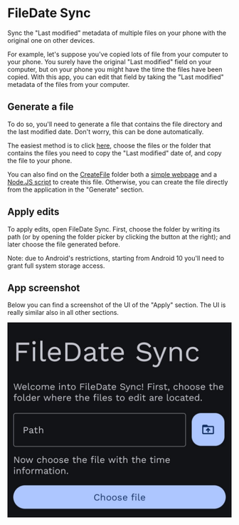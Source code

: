 # FileDate Sync

Sync the "Last modified" metadata of multiple files on your phone with the
original one on other devices.

For example, let's suppose you've copied lots of file from your computer to your
phone. You surely have the original "Last modified" field on your computer, but
on your phone you might have the time the files have been copied. With this app,
you can edit that field by taking the "Last modified" metadata of the files from
your computer.

## Generate a file

To do so, you'll need to generate a file that contains the file directory and
the last modified date. Don't worry, this can be done automatically.

The easiest method is to click
[here](https://dinoosauro.github.io/filedate-sync/Web.html), choose the files or
the folder that contains the files you need to copy the "Last modified" date of,
and copy the file to your phone.

You can also find on the [CreateFile](./CreateFile/) folder both a
[simple webpage](./CreateFile/Web.html) and a
[Node.JS script](./CreateFile/NodeJS.cjs) to create this file. Otherwise, you
can create the file directly from the application in the "Generate" section.

## Apply edits

To apply edits, open FileDate Sync. First, choose the folder by writing its path
(or by opening the folder picker by clicking the button at the right); and later
choose the file generated before.

Note: due to Android's restrictions, starting from Android 10 you'll need to
grant full system storage access.

## App screenshot

Below you can find a screenshot of the UI of the "Apply" section. The UI is
really similar also in all other sections.

![Main App UI](./Screenshot_20250322_185431_FileDate%20Sync.jpeg)
